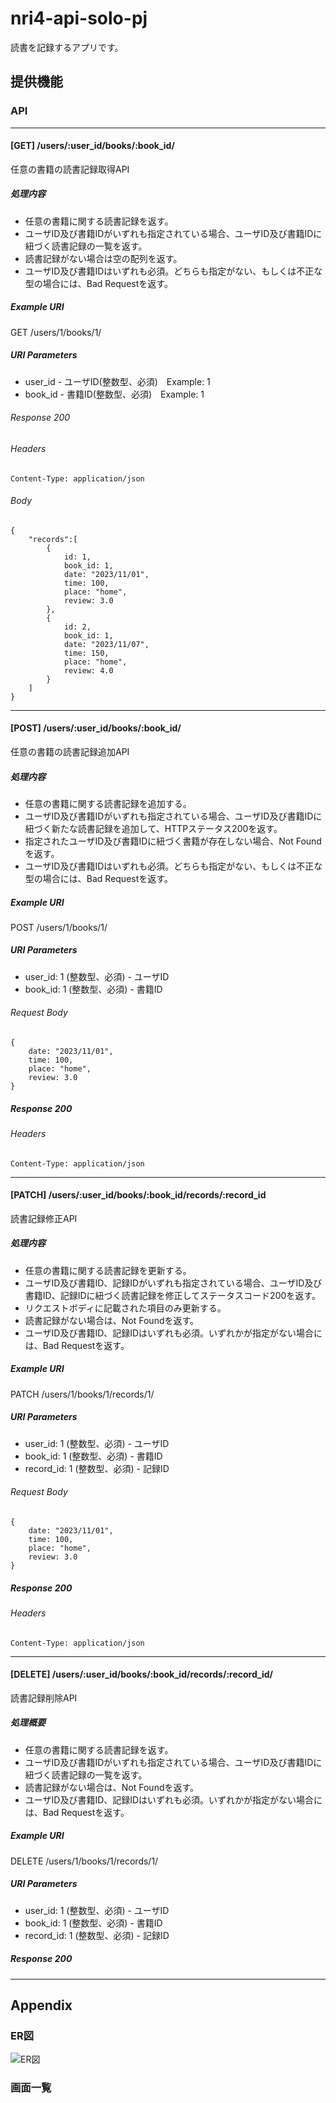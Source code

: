 # nri4-api-solo-pj

読書を記録するアプリです。

## 提供機能

### API

-----
#### [GET] /users/:user_id/books/:book_id/
任意の書籍の読書記録取得API 

##### 処理内容

* 任意の書籍に関する読書記録を返す。
* ユーザID及び書籍IDがいずれも指定されている場合、ユーザID及び書籍IDに紐づく読書記録の一覧を返す。
* 読書記録がない場合は空の配列を返す。
* ユーザID及び書籍IDはいずれも必須。どちらも指定がない、もしくは不正な型の場合には、Bad Requestを返す。

##### Example URI

GET /users/1/books/1/

##### URI Parameters

+ user_id - ユーザID(整数型、必須)　Example: 1
+ book_id - 書籍ID(整数型、必須)　Example: 1

###### Response 200

###### Headers

```
Content-Type: application/json
```

###### Body
```
{
    "records":[
        {
            id: 1, 
            book_id: 1, 
            date: "2023/11/01", 
            time: 100, 
            place: "home", 
            review: 3.0
        },
        {
            id: 2, 
            book_id: 1, 
            date: "2023/11/07", 
            time: 150, 
            place: "home", 
            review: 4.0
        }
    ]
}
```

-----

#### [POST] /users/:user_id/books/:book_id/
任意の書籍の読書記録追加API 

##### 処理内容

* 任意の書籍に関する読書記録を追加する。
* ユーザID及び書籍IDがいずれも指定されている場合、ユーザID及び書籍IDに紐づく新たな読書記録を追加して、HTTPステータス200を返す。
* 指定されたユーザID及び書籍IDに紐づく書籍が存在しない場合、Not Foundを返す。
* ユーザID及び書籍IDはいずれも必須。どちらも指定がない、もしくは不正な型の場合には、Bad Requestを返す。

##### Example URI

POST /users/1/books/1/

##### URI Parameters

+ user_id: 1 (整数型、必須) - ユーザID
+ book_id: 1 (整数型、必須) - 書籍ID


###### Request Body
```
{
    date: "2023/11/01", 
    time: 100, 
    place: "home", 
    review: 3.0
}
```
  
##### Response 200

###### Headers
```
Content-Type: application/json
```

--------

#### [PATCH] /users/:user_id/books/:book_id/records/:record_id
読書記録修正API

##### 処理内容

* 任意の書籍に関する読書記録を更新する。
* ユーザID及び書籍ID、記録IDがいずれも指定されている場合、ユーザID及び書籍ID、記録IDに紐づく読書記録を修正してステータスコード200を返す。
* リクエストボディに記載された項目のみ更新する。
* 読書記録がない場合は、Not Foundを返す。
* ユーザID及び書籍ID、記録IDはいずれも必須。いずれかが指定がない場合には、Bad Requestを返す。

##### Example URI

PATCH /users/1/books/1/records/1/

##### URI Parameters

+ user_id: 1 (整数型、必須) - ユーザID
+ book_id: 1 (整数型、必須) - 書籍ID
+ record_id: 1 (整数型、必須) - 記録ID

###### Request Body
```
{
    date: "2023/11/01", 
    time: 100, 
    place: "home", 
    review: 3.0
}
```

##### Response 200

###### Headers
```
Content-Type: application/json
```

---------

#### [DELETE] /users/:user_id/books/:book_id/records/:record_id/
読書記録削除API 

##### 処理概要

* 任意の書籍に関する読書記録を返す。
* ユーザID及び書籍IDがいずれも指定されている場合、ユーザID及び書籍IDに紐づく読書記録の一覧を返す。
* 読書記録がない場合は、Not Foundを返す。
* ユーザID及び書籍ID、記録IDはいずれも必須。いずれかが指定がない場合には、Bad Requestを返す。

##### Example URI

DELETE /users/1/books/1/records/1/

##### URI Parameters

+ user_id: 1 (整数型、必須) - ユーザID
+ book_id: 1 (整数型、必須) - 書籍ID
+ record_id: 1 (整数型、必須) - 記録ID

##### Response 200

--------

## Appendix

### ER図

![ER図](./API_SOLO_ER.png)

### 画面一覧



